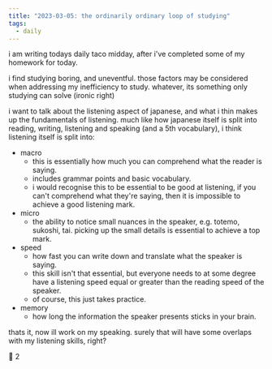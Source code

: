 ```yaml
---
title: "2023-03-05: the ordinarily ordinary loop of studying"
tags:
  - daily
---
```


i am writing todays daily taco midday, after i've completed some of my homework for today.

i find studying boring, and uneventful. those factors may be considered when addressing my inefficiency to study. whatever, its something only studying can solve (ironic right)

i want to talk about the listening aspect of japanese, and what i thin makes up the fundamentals of listening. much like how japanese itself is split into reading, writing, listening and speaking (and a 5th vocabulary), i think listening itself is split into:

- macro
  - this is essentially how much you can comprehend what the reader is saying.
  - includes grammar points and basic vocabulary.
  - i would recognise this to be essential to be good at listening, if you can't comprehend what they're saying, then it is impossible to achieve a good listening mark.
- micro
  - the ability to notice small nuances in the speaker, e.g. totemo, sukoshi, tai. picking up the small details is essential to achieve a top mark.
- speed
  - how fast you can write down and translate what the speaker is saying.
  - this skill isn't that essential, but everyone needs to at some degree have a listening speed equal or greater than the reading speed of the speaker.
  - of course, this just takes practice.
- memory
  - how long the information the speaker presents sticks in your brain.

thats it, now ill work on my speaking. surely that will have some overlaps with my listening skills, right?

🌮 2
